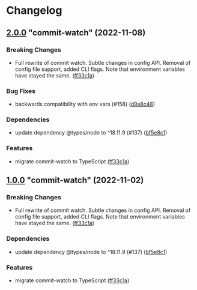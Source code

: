 # Changelog

<!-- MONODEPLOY:BELOW -->

## [2.0.0](https://github.com/tophat/commit-utils/compare/commit-watch@1.0.0...commit-watch@2.0.0) "commit-watch" (2022-11-08)<a name="2.0.0"></a>

### Breaking Changes

* Full rewrite of commit watch. Subtle changes in config API. Removal of config file support, added CLI flags. Note that environment variables have stayed the same. ([ff33c1a](https://github.com/tophat/commit-utils/commits/ff33c1a))

### Bug Fixes

* backwards compatibility with env vars (#158) ([d9a8c48](https://github.com/tophat/commit-utils/commits/d9a8c48))

### Dependencies

* update dependency @types/node to ^18.11.9 (#137) ([bf5e8c1](https://github.com/tophat/commit-utils/commits/bf5e8c1))

### Features

* migrate commit-watch to TypeScript ([ff33c1a](https://github.com/tophat/commit-utils/commits/ff33c1a))




## [1.0.0](https://github.com/tophat/commit-utils/compare/commit-watch@0.3.0...commit-watch@1.0.0) "commit-watch" (2022-11-02)<a name="1.0.0"></a>

### Breaking Changes

* Full rewrite of commit watch. Subtle changes in config API. Removal of config file support, added CLI flags. Note that environment variables have stayed the same. ([ff33c1a](https://github.com/tophat/commit-utils/commits/ff33c1a))

### Dependencies

* update dependency @types/node to ^18.11.9 (#137) ([bf5e8c1](https://github.com/tophat/commit-utils/commits/bf5e8c1))

### Features

* migrate commit-watch to TypeScript ([ff33c1a](https://github.com/tophat/commit-utils/commits/ff33c1a))



